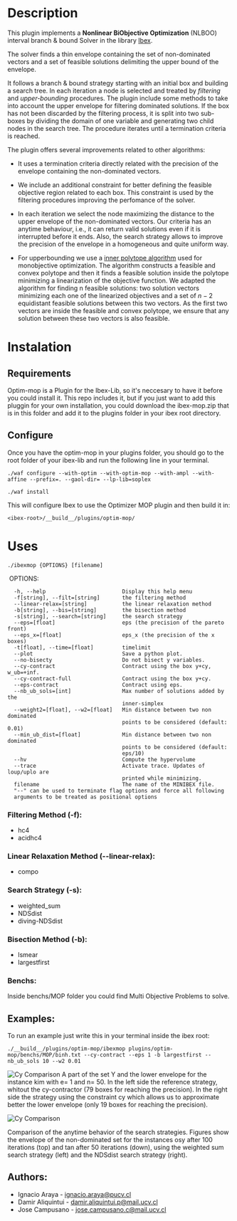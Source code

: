 # Description

This plugin implements a **Nonlinear BiObjective Optimization** (NLBOO) interval branch & bound 
Solver in the library [Ibex](https://github.com/ibex-team/ibex-lib).

The solver finds a thin envelope
containing the set of non-dominated vectors and a set of feasible 
solutions delimiting the upper bound of the envelope.

It follows a branch & bound strategy starting with an initial box 
and building a search tree. In each iteration a node is selected and treated by *filtering* 
and *upper-bounding* procedures. The plugin include some methods to take into account the upper 
envelope for filtering dominated solutions.
If the box has not been discarded by the filtering process, 
it is split into two sub-boxes by dividing the domain of one 
variable and generating two child nodes in the search tree.
The procedure iterates until a termination criteria is reached.

The plugin offers several improvements related to other algorithms:

* It uses a termination criteria directly related with the 
precision of the envelope containing the non-dominated vectors.

* We include an additional constraint for better defining the feasible 
objective region related to each box. This constraint is used 
by the filtering procedures improving the perfomance of the solver.

* In each iteration we select the node maximizing the distance to
the upper envelope of the non-dominated vectors.
Our criteria has an anytime behaviour, i.e., it can return valid solutions
even if it is interrupted before it ends. Also, the search strategy
allows to improve the precision of the envelope in a homogeneous and 
quite uniform way.

* For upperbounding we use a [inner polytope algorithm](http://citeseerx.ist.psu.edu/viewdoc/download?doi=10.1.1.653.5777&rep=rep1&type=pdf) used for monobjective optimization. 
The algorithm constructs a feasible and convex polytope and then it finds 
a feasible solution inside the polytope minimizing a linearization of the 
objective function. We adapted the algorithm for finding n feasible solutions: two solution vectors minimizing each one of the 
linearized objectives and a set of $n-2$ equidistant feasible solutions 
between this two vectors. As the first two vectors are inside the
feasible and convex polytope, we ensure that any solution between these
two vectors is also feasible.


# Instalation

## Requirements

Optim-mop is a Plugin for the Ibex-Lib, so it's neccesary to have it before you could install it.
This repo includes it, but if you just want to add this pluggin for your own installation, you could download the ibex-mop.zip that is in this folder and add it to the plugins folder in your ibex root directory.

## Configure

Once you have the optim-mop in your plugins folder, you should go to the root folder of your ibex-lib and run the following line in your terminal.

```
./waf configure --with-optim --with-optim-mop --with-ampl --with-affine --prefix=. --gaol-dir= --lp-lib=soplex
```
```
./waf install
```

This will configure Ibex to use the Optimizer MOP plugin and then build it in:
```
<ibex-root>/__build__/plugins/optim-mop/
```

# Uses
```
./ibexmop {OPTIONS} [filename]
```
  OPTIONS:

      -h, --help                        Display this help menu
      -f[string], --filt=[string]       the filtering method
      --linear-relax=[string]           the linear relaxation method
      -b[string], --bis=[string]        the bisection method
      -s[string], --search=[string]     the search strategy
      --eps=[float]                     eps (the precision of the pareto front)
      --eps_x=[float]                   eps_x (the precision of the x boxes)
      -t[float], --time=[float]         timelimit
      --plot                            Save a python plot.
      --no-bisecty                      Do not bisect y variables.
      --cy-contract                     Contract using the box y+cy, w_ub=+inf.
      --cy-contract-full                Contract using the box y+cy.
      --eps-contract                    Contract using eps.
      --nb_ub_sols=[int]                Max number of solutions added by the
                                        inner-simplex
      --weight2=[float], --w2=[float]   Min distance between two non dominated
                                        points to be considered (default: 0.01)
      --min_ub_dist=[float]             Min distance between two non dominated
                                        points to be considered (default:
                                        eps/10)
      --hv                              Compute the hypervolume
      --trace                           Activate trace. Updates of loup/uplo are
                                        printed while minimizing.
      filename                          The name of the MINIBEX file.
      "--" can be used to terminate flag options and force all following
      arguments to be treated as positional options

### Filtering Method (-f):
 + hc4
 + acidhc4
### Linear Relaxation Method (--linear-relax):
 + compo
### Search Strategy (-s):
 + weighted_sum
 + NDSdist
 + diving-NDSdist
### Bisection Method (-b):
 + lsmear
 + largestfirst

### Benchs:
Inside benchs/MOP folder you could find Multi Objective Problems to solve.

## Examples:

To run an example just write this in your terminal inside the ibex root:
```
./__build__/plugins/optim-mop/ibexmop plugins/optim-mop/benchs/MOP/binh.txt --cy-contract --eps 1 -b largestfirst --nb_ub_sols 10 --w2 0.01
```

![Cy Comparison](https://i.imgur.com/yLIxyUV.png)
A part of the set Y and the lower envelope for the instance kim with e= 1 and n= 50. In the left side the reference strategy, whitout the cy-contractor (79 boxes for reaching the precision). In the right side the strategy using the constraint cy which allows us to approximate better the lower envelope (only 19 boxes for reaching the precision).

![Cy Comparison](https://i.imgur.com/uyZq6gB.png)

Comparison of the anytime behavior of the search strategies.
Figures show the envelope of the non-dominated set for the instances osy after 100 iterations (top) and tan after 50 iterations (down), using the weighted sum search strategy (left) and the NDSdist search strategy (right).

## Authors:
 - Ignacio Araya - <ignacio.araya@pucv.cl>
 - Damir Aliquintui - <damir.aliquintui.p@mail.ucv.cl>
 - Jose Campusano - <jose.campusano.c@mail.ucv.cl>
